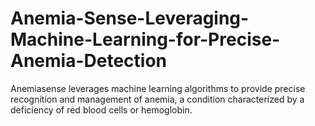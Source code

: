# Anemia-Sense-Leveraging-Machine-Learning-for-Precise-Anemia-Detection
Anemiasense leverages machine learning algorithms to provide precise recognition and management of anemia, a condition characterized by a deficiency of red blood cells or hemoglobin. 

